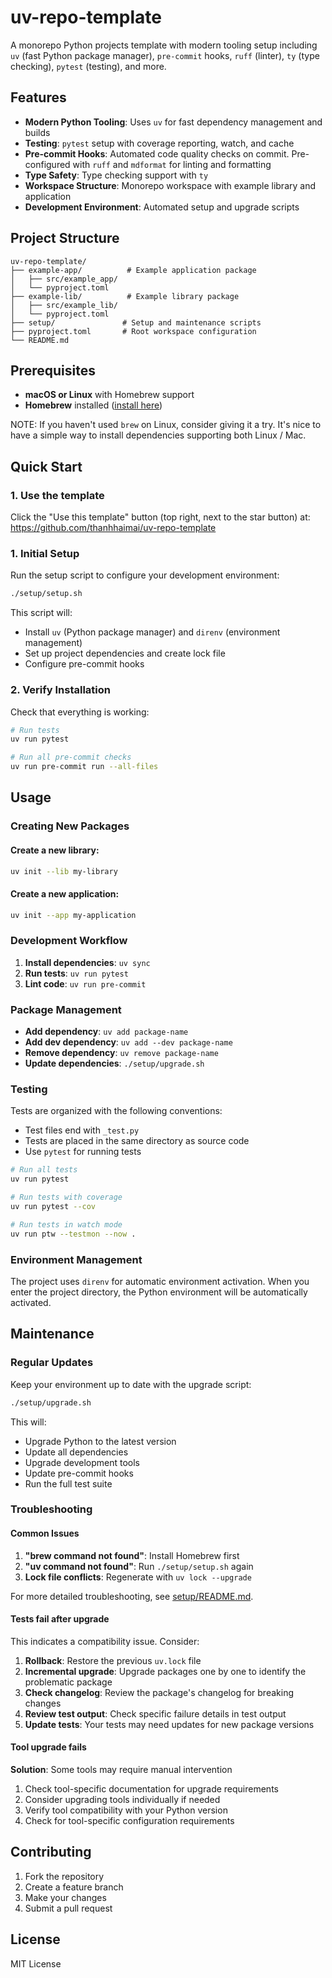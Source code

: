 # uv-repo-template

A monorepo Python projects template with modern tooling setup including `uv`
(fast Python package manager), `pre-commit` hooks, `ruff` (linter),
`ty` (type checking), `pytest` (testing), and more.

## Features

- **Modern Python Tooling**: Uses `uv` for fast dependency management and builds
- **Testing**: `pytest` setup with coverage reporting, watch, and cache
- **Pre-commit Hooks**: Automated code quality checks on commit. Pre-configured
  with `ruff` and `mdformat` for linting and formatting
- **Type Safety**: Type checking support with `ty`
- **Workspace Structure**: Monorepo workspace with example library and
  application
- **Development Environment**: Automated setup and upgrade scripts

## Project Structure

```
uv-repo-template/
├── example-app/          # Example application package
│   ├── src/example_app/
│   └── pyproject.toml
├── example-lib/          # Example library package
│   ├── src/example_lib/
│   └── pyproject.toml
├── setup/               # Setup and maintenance scripts
├── pyproject.toml       # Root workspace configuration
└── README.md
```

## Prerequisites

- **macOS or Linux** with Homebrew support
- **Homebrew** installed ([install here](https://brew.sh/))

NOTE: If you haven't used `brew` on Linux, consider giving it a try. It's nice
to have a simple way to install dependencies supporting both Linux / Mac.

## Quick Start

### 1. Use the template

Click the "Use this template" button (top right, next to the star button) at:
https://github.com/thanhhaimai/uv-repo-template

### 1. Initial Setup

Run the setup script to configure your development environment:

```bash
./setup/setup.sh
```

This script will:

- Install `uv` (Python package manager) and `direnv` (environment management)
- Set up project dependencies and create lock file
- Configure pre-commit hooks

### 2. Verify Installation

Check that everything is working:

```bash
# Run tests
uv run pytest

# Run all pre-commit checks
uv run pre-commit run --all-files
```

## Usage

### Creating New Packages

#### Create a new library:

```bash
uv init --lib my-library
```

#### Create a new application:

```bash
uv init --app my-application
```

### Development Workflow

1. **Install dependencies**: `uv sync`
1. **Run tests**: `uv run pytest`
1. **Lint code**: `uv run pre-commit`

### Package Management

- **Add dependency**: `uv add package-name`
- **Add dev dependency**: `uv add --dev package-name`
- **Remove dependency**: `uv remove package-name`
- **Update dependencies**: `./setup/upgrade.sh`

### Testing

Tests are organized with the following conventions:

- Test files end with `_test.py`
- Tests are placed in the same directory as source code
- Use `pytest` for running tests

```bash
# Run all tests
uv run pytest

# Run tests with coverage
uv run pytest --cov

# Run tests in watch mode
uv run ptw --testmon --now .
```

### Environment Management

The project uses `direnv` for automatic environment activation. When you enter the project directory, the Python environment will be automatically activated.

## Maintenance

### Regular Updates

Keep your environment up to date with the upgrade script:

```bash
./setup/upgrade.sh
```

This will:

- Upgrade Python to the latest version
- Update all dependencies
- Upgrade development tools
- Update pre-commit hooks
- Run the full test suite

### Troubleshooting

#### Common Issues

1. **"brew command not found"**: Install Homebrew first
1. **"uv command not found"**: Run `./setup/setup.sh` again
1. **Lock file conflicts**: Regenerate with `uv lock --upgrade`

For more detailed troubleshooting, see [setup/README.md](setup/README.md).

#### Tests fail after upgrade

This indicates a compatibility issue. Consider:

1. **Rollback**: Restore the previous `uv.lock` file
1. **Incremental upgrade**: Upgrade packages one by one to identify the problematic package
1. **Check changelog**: Review the package's changelog for breaking changes
1. **Review test output**: Check specific failure details in test output
1. **Update tests**: Your tests may need updates for new package versions

#### Tool upgrade fails

**Solution**: Some tools may require manual intervention

1. Check tool-specific documentation for upgrade requirements
1. Consider upgrading tools individually if needed
1. Verify tool compatibility with your Python version
1. Check for tool-specific configuration requirements

## Contributing

1. Fork the repository
1. Create a feature branch
1. Make your changes
1. Submit a pull request

## License

MIT License

